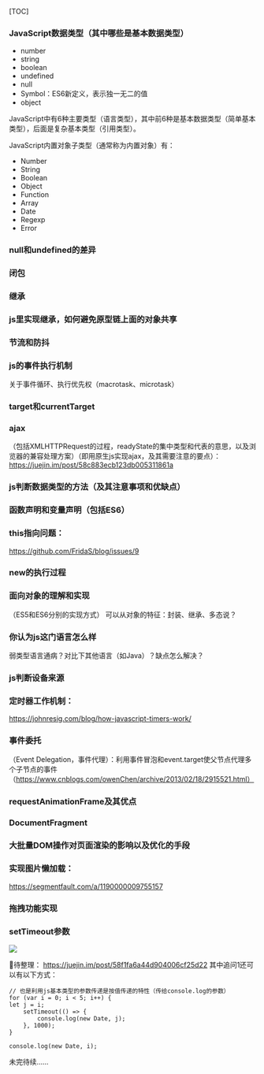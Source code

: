 [TOC]


### JavaScript数据类型（其中哪些是基本数据类型）
- number
- string
- boolean
- undefined
- null
- Symbol：ES6新定义，表示独一无二的值
- object

JavaScript中有6种主要类型（语言类型），其中前6种是基本数据类型（简单基本类型），后面是复杂基本类型（引用类型）。

JavaScript内置对象子类型（通常称为内置对象）有：
- Number
- String
- Boolean
- Object
- Function
- Array
- Date
- Regexp
- Error

### null和undefined的差异
### 闭包
### 继承
### js里实现继承，如何避免原型链上面的对象共享
### 节流和防抖
### js的事件执行机制
关于事件循环、执行优先权（macrotask、microtask）

### target和currentTarget
### ajax
（包括XMLHTTPRequest的过程，readyState的集中类型和代表的意思，以及浏览器的兼容处理方案）（即用原生js实现ajax，及其需要注意的要点）：https://juejin.im/post/58c883ecb123db005311861a
### js判断数据类型的方法（及其注意事项和优缺点）
### 函数声明和变量声明（包括ES6）
### this指向问题：
https://github.com/FridaS/blog/issues/9
### new的执行过程
### 面向对象的理解和实现
（ES5和ES6分别的实现方式）
可以从对象的特征：封装、继承、多态说？
### 你认为js这门语言怎么样
弱类型语言通病？对比下其他语言（如Java）？缺点怎么解决？
### js判断设备来源
### 定时器工作机制：
https://johnresig.com/blog/how-javascript-timers-work/
### 事件委托
（Event Delegation，事件代理）：利用事件冒泡和event.target使父节点代理多个子节点的事件（https://www.cnblogs.com/owenChen/archive/2013/02/18/2915521.html）
### requestAnimationFrame及其优点
### DocumentFragment
### 大批量DOM操作对页面渲染的影响以及优化的手段
### 实现图片懒加载：
https://segmentfault.com/a/1190000009755157

### 拖拽功能实现

### setTimeout参数
![](http://chuantu.biz/t6/278/1523274328x-1566657543.png)





待整理：
https://juejin.im/post/58f1fa6a44d904006cf25d22
其中追问1还可以有以下方式：
```
// 也是利用js基本类型的参数传递是按值传递的特性（传给console.log的参数）
for (var i = 0; i < 5; i++) {
let j = i;
    setTimeout(() => {
        console.log(new Date, j);
    }, 1000);
}

console.log(new Date, i);
```



未完待续……